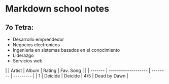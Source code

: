 # Markdown school notes

## 7o Tetra:

- Desarrollo emprendedor
- Negocios electronicos
- Ingenieria en sistemas basados en el conocimiento
- Liderazgo
- Servicios web


|   | Artist       | Album               | Rating     | Fav. Song          |
|   | ------- | ------------------- | -------- | --------- |
| 1 | Deicide      | Deicide             | 4/5        | Dead by Dawn       |
